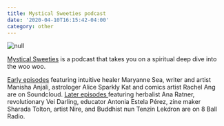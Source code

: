 ```yaml
---
title: Mystical Sweeties podcast
date: '2020-04-10T16:15:42-04:00'
category: other
---
```

![null](/img/mystical-sweeties.jpg)

[Mystical Sweeties](https://8ballradio.nyc/show/mystical-sweeties) is a podcast that takes you on a spiritual deep dive into the woo woo. 

[Early episodes](https://soundcloud.com/tara-kenny-5) featuring intuitive healer Maryanne Sea, writer and artist Manisha Anjali, astrologer Alice Sparkly Kat and comics artist Rachel Ang are on Soundcloud. [Later episodes ](https://8ballradio.nyc/show/mystical-sweeties)featuring herbalist Ana Ratner, revolutionary Vei Darling, educator Antonia Estela Pérez, zine maker Sharada Tolton, artist Nire, and Buddhist nun Tenzin Lekdron are on 8 Ball Radio.
